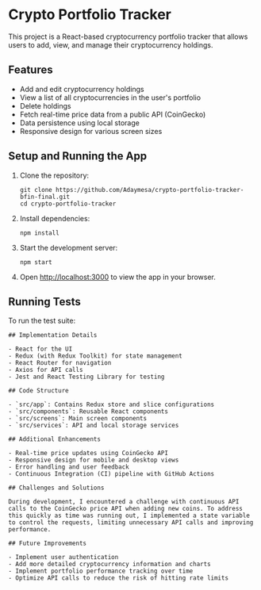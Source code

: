 # Crypto Portfolio Tracker

This project is a React-based cryptocurrency portfolio tracker that allows users to add, view, and manage their cryptocurrency holdings.

## Features

- Add and edit cryptocurrency holdings
- View a list of all cryptocurrencies in the user's portfolio
- Delete holdings
- Fetch real-time price data from a public API (CoinGecko)
- Data persistence using local storage
- Responsive design for various screen sizes

## Setup and Running the App

1. Clone the repository:
   ```
   git clone https://github.com/Adaymesa/crypto-portfolio-tracker-bfin-final.git
   cd crypto-portfolio-tracker
   ```

2. Install dependencies:
   ```
   npm install
   ```

3. Start the development server:
   ```
   npm start
   ```

4. Open [http://localhost:3000](http://localhost:3000) to view the app in your browser.

## Running Tests

To run the test suite:

```
## Implementation Details

- React for the UI
- Redux (with Redux Toolkit) for state management
- React Router for navigation
- Axios for API calls
- Jest and React Testing Library for testing

## Code Structure

- `src/app`: Contains Redux store and slice configurations
- `src/components`: Reusable React components
- `src/screens`: Main screen components
- `src/services`: API and local storage services

## Additional Enhancements

- Real-time price updates using CoinGecko API
- Responsive design for mobile and desktop views
- Error handling and user feedback
- Continuous Integration (CI) pipeline with GitHub Actions

## Challenges and Solutions

During development, I encountered a challenge with continuous API calls to the CoinGecko price API when adding new coins. To address this quickly as time was running out, I implemented a state variable to control the requests, limiting unnecessary API calls and improving performance.

## Future Improvements

- Implement user authentication
- Add more detailed cryptocurrency information and charts
- Implement portfolio performance tracking over time
- Optimize API calls to reduce the risk of hitting rate limits
